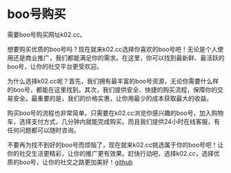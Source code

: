 # boo号购买

需要boo号购买网址k02.cc。

想要购买优质的boo号吗？现在就来k02.cc选择你喜欢的boo号吧！无论是个人使用还是商业推广，我们都能满足你的需求。在这里，你可以找到最新鲜、最活跃的boo号，让你的社交平台更受欢迎。

为什么选择k02.cc呢？首先，我们拥有最丰富的boo号资源，无论你需要什么样的boo号，都能在这里找到。其次，我们提供安全、快捷的购买流程，保障你的交易安全。最重要的是，我们的价格实惠，让你用最少的成本获取最大的收益。

购买boo号的流程也非常简单。只需要在k02.cc浏览你感兴趣的boo号，加入购物车，选择支付方式，几分钟内就能完成购买。而且我们提供24小时在线客服，有任何问题都可以随时咨询。

不要再为找不到好的boo号而烦恼了，现在就来k02.cc挑选属于你的boo号吧！让你的社交生活更精彩，让你的推广更有效果。赶快行动吧，选择k02.cc，选择优质的boo号，让你的社交之路更加美好！[github](https://github.com)